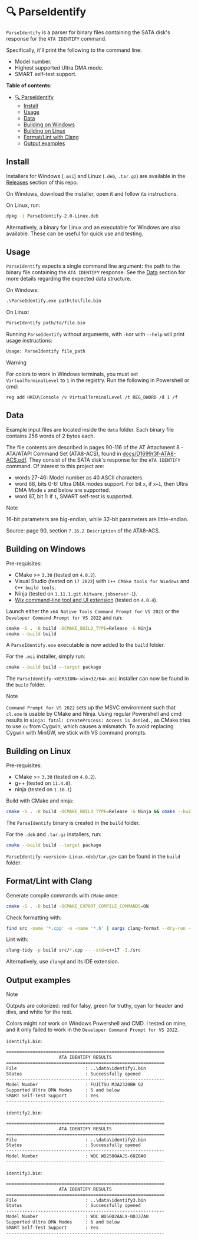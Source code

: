 # 🔍 ParseIdentify

`ParseIdentify` is a parser for binary files containing the SATA disk's response for the `ATA IDENTIFY` command.

Specifically, it'll print the following to the command line:

- Model number.
- Highest supported Ultra DMA mode.
- SMART self-test support.

**Table of contents:**

- [🔍 ParseIdentify](#-parseidentify)
  - [Install](#install)
  - [Usage](#usage)
  - [Data](#data)
  - [Building on Windows](#building-on-windows)
  - [Building on Linux](#building-on-linux)
  - [Format/Lint with Clang](#formatlint-with-clang)
  - [Output examples](#output-examples)

## Install

Installers for Windows (`.msi`) and Linux (`.deb`, `.tar.gz`) are available in the [Releases](https://github.com/Fabulani/parse-identify/releases) section of this repo.

On Windows, download the installer, open it and follow its instructions.

On Linux, run:

```sh
dpkg -i ParseIdentify-2.0-Linux.deb
```

Alternatively, a binary for Linux and an executable for Windows are also available. These can be useful for quick use and testing.

## Usage

`ParseIdentify` expects a single command line argument: the path to the binary file containing the `ATA IDENTIFY` response. See the [Data](#data) section for more details regarding the expected data structure.

On Windows:

```cmd
.\ParseIdentify.exe path\to\file.bin
```

On Linux:

```sh
ParseIdentify path/to/file.bin
```

Running `ParseIdentify` without arguments, with `-h`or with `--help` will print usage instructions:

```txt
Usage: ParseIdentify file_path
```

> [!WARNING]
>
> For colors to work in Windows terminals, you must set `VirtualTerminalLevel` to `1` in the registry. Run the following in Powershell or cmd:
>
> `reg add HKCU\Console /v VirtualTerminalLevel /t REG_DWORD /d 1 /f`

## Data

Example input files are located inside the `data` folder. Each binary file contains 256 words of 2 bytes each.

The file contents are described in pages 90-116 of the AT Attachment 8 - ATA/ATAPI Command Set (ATA8-ACS), found in [docs/D1699r3f-ATA8-ACS.pdf](docs/D1699r3f-ATA8-ACS.pdf). They consist of the SATA disk's response for the `ATA IDENTIFY` command. Of interest to this project are:

- words 27-46: Model number as 40 ASCII characters.
- word 88, bits 0-6: Ultra DMA modes support. For bit `x`, if `x=1`, then Ultra DMA Mode `x` and below are supported.
- word 87, bit 1: if `1`, SMART self-test is supported.

> [!NOTE]
> 16-bit parameters are big-endian, while 32-bit parameters are little-endian.
>
> Source: page 90, section `7.16.2 Description` of the ATA8-ACS.

## Building on Windows

Pre-requisites:

- CMake >= `3.30` (tested on `4.0.2`).
- Visual Studio (tested on `17 2022`) with `C++ CMake tools for Windows` and `C++ build tools`.
- Ninja (tested on `1.11.1.git.kitware.jobserver-1`).
- [Wix command-line tool and UI extension](https://cmake.org/cmake/help/latest/cpack_gen/wix.html#wix-net-tools) (tested on `4.0.4`).

Launch either the `x64 Native Tools Command Prompt for VS 2022` or the `Developer Command Prompt for VS 2022` and run:

```cmd
cmake -S . -B build -DCMAKE_BUILD_TYPE=Release -G Ninja
cmake --build build
```

A `ParseIdentify.exe` executable is now added to the `build` folder.

For the `.msi` installer, simply run:

```cmd
cmake --build build --target package
```

The `ParseIdentify-<VERSION>-win<32/64>.msi` installer can now be found in the `build` folder.

> [!NOTE]
>
> `Command Prompt for VS 2022` sets up the MSVC environment such that `cl.exe` is usable by CMake and Ninja. Using regular Powershell and cmd results in `ninja: fatal: CreateProcess: Access is denied.`, as CMake tries to use `cc` from Cygwin, which causes a mismatch. To avoid replacing Cygwin with MinGW, we stick with VS command prompts.

## Building on Linux

Pre-requisites:

- CMake >= `3.30` (tested on `4.0.2`).
- g++ (tested on `11.4.0`).
- ninja (tested on `1.10.1`)

Build with CMake and ninja:

```sh
cmake -S . -B build -DCMAKE_BUILD_TYPE=Release -G Ninja && cmake --build build
```

The `ParseIdentify` binary is created in the `build` folder.

For the `.deb` and `.tar.gz` installers, run:

```sh
cmake --build build --target package
```

`ParseIdentify-<version>-Linux.<deb/tar.gz>` can be found in the `build` folder.

## Format/Lint with Clang

Generate compile commands with `CMake` once:

```sh
cmake -S . -B build -DCMAKE_EXPORT_COMPILE_COMMANDS=ON
```

Check formatting with:

```sh
find src -name '*.cpp' -o -name '*.h' | xargs clang-format --dry-run --Werror
```

Lint with:

```sh
clang-tidy -p build src/*.cpp -- -std=c++17 -I./src
```

Alternatively, use `clangd` and its IDE extension.

## Output examples

> [!NOTE]
>
> Outputs are colorized: red for falsy, green for truthy, cyan for header and divs, and white for the rest.
>
> Colors might not work on Windows Powershell and CMD. I tested on mine, and it only failed to work in the `Developer Command Prompt for VS 2022`.

`identify1.bin`:

```txt
============================================================
                    ATA IDENTIFY RESULTS
============================================================
File                          : ..\data\identify1.bin
Status                        : Successfully opened
------------------------------------------------------------
Model Number                  : FUJITSU MJA2320BH G2
Supported Ultra DMA Modes     : 5 and below
SMART Self-Test Support       : Yes
------------------------------------------------------------
```

`identify2.bin`:

```txt
============================================================
                    ATA IDENTIFY RESULTS
============================================================
File                          : ..\data\identify2.bin
Status                        : Successfully opened
------------------------------------------------------------
Model Number                  : WDC WD2500AAJS-60Z0A0
------------------------------------------------------------
```

`identify3.bin`:

```txt
============================================================
                    ATA IDENTIFY RESULTS
============================================================
File                          : ..\data\identify3.bin
Status                        : Successfully opened
------------------------------------------------------------
Model Number                  : WDC WD5002AALX-00J37A0
Supported Ultra DMA Modes     : 6 and below
SMART Self-Test Support       : Yes
------------------------------------------------------------
```
